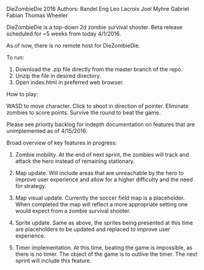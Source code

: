 DieZombieDie
2016
Authors:
Randel Eng
Leo Lacroix
Joel Myhre
Gabriel Fabian
Thomas Wheeler

DieZombieDie is a top-down 2d zombie survival shooter. Beta release scheduled for ~5 weeks
from today 4/1/2016.

As of now, there is no remote host for DieZombieDie. 


To run:

1. Download the .zip file directly from the master branch of the repo.
2. Unzip the file in desired directory.
3. Open index.html in preferred web browser.


How to play:

WASD to move character.
Click to shoot in direction of pointer.
Eliminate zombies to score points.
Survive the round to beat the game.

Please see priority backlog for indepth documentation on features that are
unimplemented as of 4/15/2016.



Broad overview of key features in progress:

1. Zombie mobility. At the end of next sprint, the zombies will track 
and attack the hero instead of remaining stationary.

2. Map update. Will include areas that are unreachable by the hero to improve
user experience and allow for a higher difficulty and the need for strategy.

3. Map visual update. Currently the soccer field map is a placeholder. When completed
the map will reflect a more appropriate setting one would expect from a zombie survival
shooter.

4. Sprite update. Same as above, the sprites being presented at this time are placeholders
to be updated and replaced to improve user experience.

5. Timer implementation. At this time, beating the game is impossible, as there is no timer.
The object of the game is to outlive the timer. The next sprint will include this feature. 